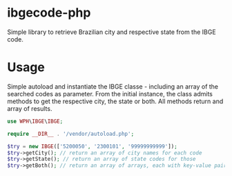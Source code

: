 # ibgecode-php
Simple library to retrieve Brazilian city and respective state from the IBGE code.

# Usage
Simple autoload and instantiate the IBGE classe - including an array of the searched codes as parameter. From the initial instance, the class admits methods to get the respective city, the state or both. All methods return and array of results. 

```php
use WPH\IBGE\IBGE;

require __DIR__ . '/vendor/autoload.php';

$try = new IBGE(['5200050', '2300101', '99999999999']);
$try->getCity(); // return an array of city names for each code
$try->getState(); // return an array of state codes for those
$try->getBoth(); // return an array of arrays, each with key-value pairs for cities and state codes
```
